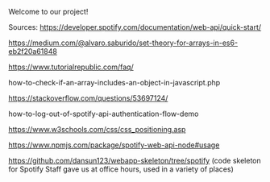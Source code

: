 Welcome to our project!

Sources:
https://developer.spotify.com/documentation/web-api/quick-start/

https://medium.com/@alvaro.saburido/set-theory-for-arrays-in-es6-eb2f20a61848

https://www.tutorialrepublic.com/faq/

how-to-check-if-an-array-includes-an-object-in-javascript.php

https://stackoverflow.com/questions/53697124/

how-to-log-out-of-spotify-api-authentication-flow-demo

https://www.w3schools.com/css/css_positioning.asp

https://www.npmjs.com/package/spotify-web-api-node#usage

https://github.com/dansun123/webapp-skeleton/tree/spotify (code skeleton for Spotify 
Staff gave us at office hours, used in a variety of places)
